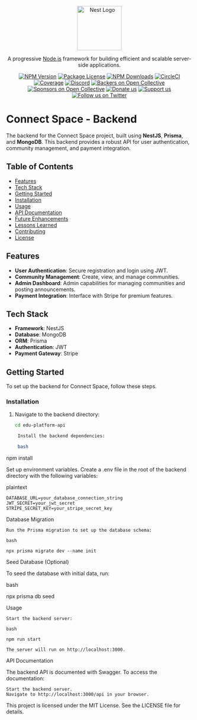 <p align="center">
  <a href="http://nestjs.com/" target="blank"><img src="https://nestjs.com/img/logo-small.svg" width="120" alt="Nest Logo" /></a>
</p>

[circleci-image]: https://img.shields.io/circleci/build/github/nestjs/nest/master?token=abc123def456
[circleci-url]: https://circleci.com/gh/nestjs/nest

  <p align="center">A progressive <a href="http://nodejs.org" target="_blank">Node.js</a> framework for building efficient and scalable server-side applications.</p>
    <p align="center">
<a href="https://www.npmjs.com/~nestjscore" target="_blank"><img src="https://img.shields.io/npm/v/@nestjs/core.svg" alt="NPM Version" /></a>
<a href="https://www.npmjs.com/~nestjscore" target="_blank"><img src="https://img.shields.io/npm/l/@nestjs/core.svg" alt="Package License" /></a>
<a href="https://www.npmjs.com/~nestjscore" target="_blank"><img src="https://img.shields.io/npm/dm/@nestjs/common.svg" alt="NPM Downloads" /></a>
<a href="https://circleci.com/gh/nestjs/nest" target="_blank"><img src="https://img.shields.io/circleci/build/github/nestjs/nest/master" alt="CircleCI" /></a>
<a href="https://coveralls.io/github/nestjs/nest?branch=master" target="_blank"><img src="https://coveralls.io/repos/github/nestjs/nest/badge.svg?branch=master#9" alt="Coverage" /></a>
<a href="https://discord.gg/G7Qnnhy" target="_blank"><img src="https://img.shields.io/badge/discord-online-brightgreen.svg" alt="Discord"/></a>
<a href="https://opencollective.com/nest#backer" target="_blank"><img src="https://opencollective.com/nest/backers/badge.svg" alt="Backers on Open Collective" /></a>
<a href="https://opencollective.com/nest#sponsor" target="_blank"><img src="https://opencollective.com/nest/sponsors/badge.svg" alt="Sponsors on Open Collective" /></a>
  <a href="https://paypal.me/kamilmysliwiec" target="_blank"><img src="https://img.shields.io/badge/Donate-PayPal-ff3f59.svg" alt="Donate us"/></a>
    <a href="https://opencollective.com/nest#sponsor"  target="_blank"><img src="https://img.shields.io/badge/Support%20us-Open%20Collective-41B883.svg" alt="Support us"></a>
  <a href="https://twitter.com/nestframework" target="_blank"><img src="https://img.shields.io/twitter/follow/nestframework.svg?style=social&label=Follow" alt="Follow us on Twitter"></a>
</p>
  <!--[![Backers on Open Collective](https://opencollective.com/nest/backers/badge.svg)](https://opencollective.com/nest#backer)
  [![Sponsors on Open Collective](https://opencollective.com/nest/sponsors/badge.svg)](https://opencollective.com/nest#sponsor)-->

# Connect Space - Backend

The backend for the Connect Space project, built using **NestJS**, **Prisma**, and **MongoDB**. This backend provides a robust API for user authentication, community management, and payment integration.

## Table of Contents

- [Features](#features)
- [Tech Stack](#tech-stack)
- [Getting Started](#getting-started)
- [Installation](#installation)
- [Usage](#usage)
- [API Documentation](#api-documentation)
- [Future Enhancements](#future-enhancements)
- [Lessons Learned](#lessons-learned)
- [Contributing](#contributing)
- [License](#license)

## Features

- **User Authentication**: Secure registration and login using JWT.
- **Community Management**: Create, view, and manage communities.
- **Admin Dashboard**: Admin capabilities for managing communities and posting announcements.
- **Payment Integration**: Interface with Stripe for premium features.

## Tech Stack

- **Framework**: NestJS
- **Database**: MongoDB
- **ORM**: Prisma
- **Authentication**: JWT
- **Payment Gateway**: Stripe

## Getting Started

To set up the backend for Connect Space, follow these steps.

### Installation

1. Navigate to the backend directory:

   ```bash
   cd edu-platform-api

    Install the backend dependencies:

    bash

npm install

Set up environment variables. Create a .env file in the root of the backend directory with the following variables:

plaintext

    DATABASE_URL=your_database_connection_string
    JWT_SECRET=your_jwt_secret
    STRIPE_SECRET_KEY=your_stripe_secret_key

Database Migration

    Run the Prisma migration to set up the database schema:

    bash

    npx prisma migrate dev --name init

Seed Database (Optional)

To seed the database with initial data, run:

bash

npx prisma db seed

Usage

    Start the backend server:

    bash

    npm run start

    The server will run on http://localhost:3000.

API Documentation

The backend API is documented with Swagger. To access the documentation:

    Start the backend server.
    Navigate to http://localhost:3000/api in your browser.



This project is licensed under the MIT License. See the LICENSE file for details.
